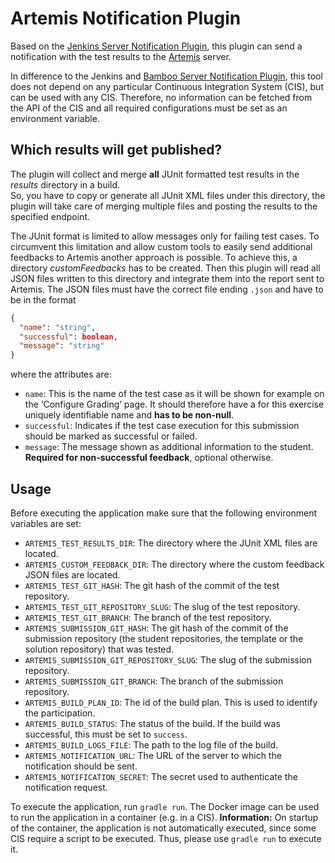 # Artemis Notification Plugin

Based on the [Jenkins Server Notification Plugin](https://github.com/ls1intum/jenkins-server-notification-plugin), this plugin can send a notification with the test results to the [Artemis](https://github.com/ls1intum/Artemis) server.

In difference to the Jenkins and [Bamboo Server Notification Plugin](https://github.com/ls1intum/bamboo-server-notification-plugin), this tool does not depend on any particular Continuous Integration System (CIS), but can be used with any CIS.
Therefore, no information can be fetched from the API of the CIS and all required configurations must be set as an environment variable.

## Which results will get published?
The plugin will collect and merge **all** JUnit formatted test results in the _results_ directory in a build.\
So, you have to copy or generate all JUnit XML files under this directory, the plugin will take care of merging
multiple files and posting the results to the specified endpoint.

The JUnit format is limited to allow messages only for failing test cases.
To circumvent this limitation and allow custom tools to easily send additional feedbacks to Artemis another approach is possible.
To achieve this, a directory _customFeedbacks_ has to be created.
Then this plugin will read all JSON files written to this directory and integrate them into the report sent to Artemis.
The JSON files must have the correct file ending `.json` and have to be in the format
```json
{
  "name": "string",
  "successful": boolean,
  "message": "string"
}
```
where the attributes are:
* `name`: This is the name of the test case as it will be shown for example on the ‘Configure Grading’ page.
  It should therefore have a for this exercise uniquely identifiable name and **has to be non-null**.
* `successful`: Indicates if the test case execution for this submission should be marked as successful or failed.
* `message`: The message shown as additional information to the student.
  **Required for non-successful feedback**, optional otherwise.

## Usage
Before executing the application make sure that the following environment variables are set:
* `ARTEMIS_TEST_RESULTS_DIR`: The directory where the JUnit XML files are located.
* `ARTEMIS_CUSTOM_FEEDBACK_DIR`: The directory where the custom feedback JSON files are located.
* `ARTEMIS_TEST_GIT_HASH`: The git hash of the commit of the test repository.
* `ARTEMIS_TEST_GIT_REPOSITORY_SLUG`: The slug of the test repository.
* `ARTEMIS_TEST_GIT_BRANCH`: The branch of the test repository.
* `ARTEMIS_SUBMISSION_GIT_HASH`: The git hash of the commit of the submission repository (the student repositories, the template or the solution repository) that was tested.
* `ARTEMIS_SUBMISSION_GIT_REPOSITORY_SLUG`: The slug of the submission repository.
* `ARTEMIS_SUBMISSION_GIT_BRANCH`: The branch of the submission repository.
* `ARTEMIS_BUILD_PLAN_ID`: The id of the build plan. This is used to identify the participation.
* `ARTEMIS_BUILD_STATUS`: The status of the build. If the build was successful, this must be set to `success`.
* `ARTEMIS_BUILD_LOGS_FILE`: The path to the log file of the build.
* `ARTEMIS_NOTIFICATION_URL`: The URL of the server to which the notification should be sent.
* `ARTEMIS_NOTIFICATION_SECRET`: The secret used to authenticate the notification request.


To execute the application, run `gradle run`.
The Docker image can be used to run the application in a container (e.g. in a CIS).
**Information:** On startup of the container, the application is not automatically executed, since some CIS require a script to be executed. Thus, please use `gradle run` to execute it.
